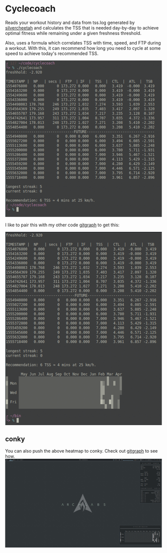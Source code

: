 # Cyclecoach

Reads your workout history and data from tss.log generated by [silvercheetah][1] and calculates the TSS that is needed day-by-day to achieve optimal fitness while remaining under a given freshness threshold.

Also, uses a formula which correlates TSS with time, speed, and FTP during a workout. With this, it can recommend how long you need to cycle at some speed to achieve today's recommended TSS.

![terminal](terminal.png)

I like to pair this with my other code [gitgraph][2] to get this:

![ccc](ccc.png)

## conky
You can also push the above heatmap to conky. Check out [gitgraph][2] to see how.
![conky](conky.png)

[1]: https://github.com/korganrivera/silvercheetah
[2]: https://github.com/korganrivera/gitgraph
